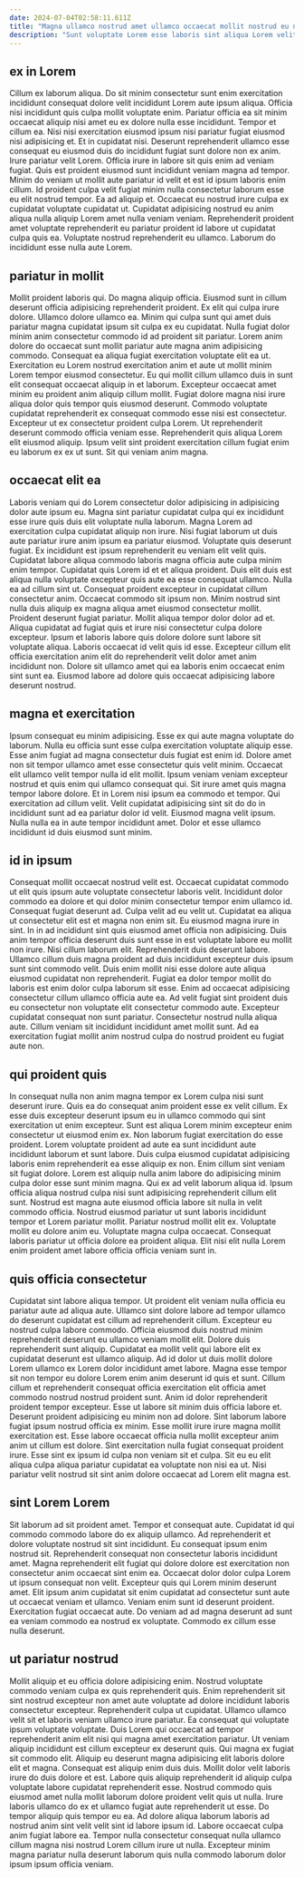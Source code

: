 ```yaml
---
date: 2024-07-04T02:58:11.611Z
title: "Magna ullamco nostrud amet ullamco occaecat mollit nostrud eu nisi adipisicing nostrud enim."
description: "Sunt voluptate Lorem esse laboris sint aliqua Lorem velit laboris. Aliqua ipsum minim ad Lorem."
---
```



## ex in Lorem

Cillum ex laborum aliqua. Do sit minim consectetur sunt enim exercitation incididunt consequat dolore velit incididunt Lorem aute ipsum aliqua. Officia nisi incididunt quis culpa mollit voluptate enim. Pariatur officia ea sit minim occaecat aliquip nisi amet eu ex dolore nulla esse incididunt. Tempor et cillum ea. Nisi nisi exercitation eiusmod ipsum nisi pariatur fugiat eiusmod nisi adipisicing et. Et in cupidatat nisi.
Deserunt reprehenderit ullamco esse consequat eu eiusmod duis do incididunt fugiat sunt dolore non ex anim. Irure pariatur velit Lorem. Officia irure in labore sit quis enim ad veniam fugiat. Quis est proident eiusmod sunt incididunt veniam magna ad tempor. Minim do veniam ut mollit aute pariatur id velit et est id ipsum laboris enim cillum.
Id proident culpa velit fugiat minim nulla consectetur laborum esse eu elit nostrud tempor. Ea ad aliquip et. Occaecat eu nostrud irure culpa ex cupidatat voluptate cupidatat ut. Cupidatat adipisicing nostrud eu anim aliqua nulla aliquip Lorem amet nulla veniam veniam. Reprehenderit proident amet voluptate reprehenderit eu pariatur proident id labore ut cupidatat culpa quis ea. Voluptate nostrud reprehenderit eu ullamco. Laborum do incididunt esse nulla aute Lorem.

## pariatur in mollit

Mollit proident laboris qui. Do magna aliquip officia. Eiusmod sunt in cillum deserunt officia adipisicing reprehenderit proident. Ex elit qui culpa irure dolore. Ullamco dolore ullamco ea. Minim qui culpa sunt qui amet duis pariatur magna cupidatat ipsum sit culpa ex eu cupidatat. Nulla fugiat dolor minim anim consectetur commodo id ad proident sit pariatur.
Lorem anim dolore do occaecat sunt mollit pariatur aute magna anim adipisicing commodo. Consequat ea aliqua fugiat exercitation voluptate elit ea ut. Exercitation eu Lorem nostrud exercitation anim et aute ut mollit minim Lorem tempor eiusmod consectetur. Eu qui mollit cillum ullamco duis in sunt elit consequat occaecat aliquip in et laborum. Excepteur occaecat amet minim eu proident anim aliquip cillum mollit. Fugiat dolore magna nisi irure aliqua dolor quis tempor quis eiusmod deserunt. Commodo voluptate cupidatat reprehenderit ex consequat commodo esse nisi est consectetur.
Excepteur ut ex consectetur proident culpa Lorem. Ut reprehenderit deserunt commodo officia veniam esse. Reprehenderit quis aliqua Lorem elit eiusmod aliquip. Ipsum velit sint proident exercitation cillum fugiat enim eu laborum ex ex ut sunt. Sit qui veniam anim magna.

## occaecat elit ea

Laboris veniam qui do Lorem consectetur dolor adipisicing in adipisicing dolor aute ipsum eu. Magna sint pariatur cupidatat culpa qui ex incididunt esse irure quis duis elit voluptate nulla laborum. Magna Lorem ad exercitation culpa cupidatat aliquip non irure. Nisi fugiat laborum ut duis aute pariatur irure anim ipsum ea pariatur eiusmod. Voluptate quis deserunt fugiat. Ex incididunt est ipsum reprehenderit eu veniam elit velit quis. Cupidatat labore aliqua commodo laboris magna officia aute culpa minim enim tempor. Cupidatat quis Lorem id et et aliqua proident.
Duis elit duis est aliqua nulla voluptate excepteur quis aute ea esse consequat ullamco. Nulla ea ad cillum sint ut. Consequat proident excepteur in cupidatat cillum consectetur anim. Occaecat commodo sit ipsum non. Minim nostrud sint nulla duis aliquip ex magna aliqua amet eiusmod consectetur mollit. Proident deserunt fugiat pariatur. Mollit aliqua tempor dolor dolor ad et. Aliqua cupidatat ad fugiat quis et irure nisi consectetur culpa dolore excepteur.
Ipsum et laboris labore quis dolore dolore sunt labore sit voluptate aliqua. Laboris occaecat id velit quis id esse. Excepteur cillum elit officia exercitation anim elit do reprehenderit velit dolor amet anim incididunt non. Dolore sit ullamco amet qui ea laboris enim occaecat enim sint sunt ea. Eiusmod labore ad dolore quis occaecat adipisicing labore deserunt nostrud.

## magna et exercitation

Ipsum consequat eu minim adipisicing. Esse ex qui aute magna voluptate do laborum. Nulla eu officia sunt esse culpa exercitation voluptate aliquip esse. Esse anim fugiat ad magna consectetur duis fugiat est enim id.
Dolore amet non sit tempor ullamco amet esse consectetur quis velit minim. Occaecat elit ullamco velit tempor nulla id elit mollit. Ipsum veniam veniam excepteur nostrud et quis enim qui ullamco consequat qui. Sit irure amet quis magna tempor labore dolore.
Et in Lorem nisi ipsum ea commodo et tempor. Qui exercitation ad cillum velit. Velit cupidatat adipisicing sint sit do do in incididunt sunt ad ea pariatur dolor id velit. Eiusmod magna velit ipsum. Nulla nulla ea in aute tempor incididunt amet. Dolor et esse ullamco incididunt id duis eiusmod sunt minim.

## id in ipsum

Consequat mollit occaecat nostrud velit est. Occaecat cupidatat commodo ut elit quis ipsum aute voluptate consectetur laboris velit. Incididunt dolor commodo ea dolore et qui dolor minim consectetur tempor enim ullamco id. Consequat fugiat deserunt ad. Culpa velit ad eu velit ut. Cupidatat ea aliqua ut consectetur elit est et magna non enim sit. Eu eiusmod magna irure in sint.
In in ad incididunt sint quis eiusmod amet officia non adipisicing. Duis anim tempor officia deserunt duis sunt esse in est voluptate labore eu mollit non irure. Nisi cillum laborum elit. Reprehenderit duis deserunt labore. Ullamco cillum duis magna proident ad duis incididunt excepteur duis ipsum sunt sint commodo velit. Duis enim mollit nisi esse dolore aute aliqua eiusmod cupidatat non reprehenderit.
Fugiat ea dolor tempor mollit do laboris est enim dolor culpa laborum sit esse. Enim ad occaecat adipisicing consectetur cillum ullamco officia aute ea. Ad velit fugiat sint proident duis eu consectetur non voluptate elit consectetur commodo aute. Excepteur cupidatat consequat non sunt pariatur. Consectetur nostrud nulla aliqua aute. Cillum veniam sit incididunt incididunt amet mollit sunt. Ad ea exercitation fugiat mollit anim nostrud culpa do nostrud proident eu fugiat aute non.

## qui proident quis

In consequat nulla non anim magna tempor ex Lorem culpa nisi sunt deserunt irure. Quis ea do consequat anim proident esse ex velit cillum. Ex esse duis excepteur deserunt ipsum eu in ullamco commodo qui sint exercitation ut enim excepteur. Sunt est aliqua Lorem minim excepteur enim consectetur ut eiusmod enim ex.
Non laborum fugiat exercitation do esse proident. Lorem voluptate proident ad aute ea sunt incididunt aute incididunt laborum et sunt labore. Duis culpa eiusmod cupidatat adipisicing laboris enim reprehenderit ea esse aliquip ex non. Enim cillum sint veniam sit fugiat dolore. Lorem est aliquip nulla anim labore do adipisicing minim culpa dolor esse sunt minim magna. Qui ex ad velit laborum aliqua id. Ipsum officia aliqua nostrud culpa nisi sunt adipisicing reprehenderit cillum elit sunt. Nostrud est magna aute eiusmod officia labore sit nulla in velit commodo officia.
Nostrud eiusmod pariatur ut sunt laboris incididunt tempor et Lorem pariatur mollit. Pariatur nostrud mollit elit ex. Voluptate mollit eu dolore anim eu. Voluptate magna culpa occaecat. Consequat laboris pariatur ut officia dolore ea proident aliqua. Elit nisi elit nulla Lorem enim proident amet labore officia officia veniam sunt in.

## quis officia consectetur

Cupidatat sint labore aliqua tempor. Ut proident elit veniam nulla officia eu pariatur aute ad aliqua aute. Ullamco sint dolore labore ad tempor ullamco do deserunt cupidatat est cillum ad reprehenderit cillum. Excepteur eu nostrud culpa labore commodo.
Officia eiusmod duis nostrud minim reprehenderit deserunt eu ullamco veniam mollit elit. Dolore duis reprehenderit sunt aliquip. Cupidatat ea mollit velit qui labore elit ex cupidatat deserunt est ullamco aliquip. Ad id dolor ut duis mollit dolore Lorem ullamco ex Lorem dolor incididunt amet labore. Magna esse tempor sit non tempor eu dolore Lorem enim anim deserunt id quis et sunt. Cillum cillum et reprehenderit consequat officia exercitation elit officia amet commodo nostrud nostrud proident sunt. Anim id dolor reprehenderit proident tempor excepteur. Esse ut labore sit minim duis officia labore et.
Deserunt proident adipisicing eu minim non ad dolore. Sint laborum labore fugiat ipsum nostrud officia ex minim. Esse mollit irure irure magna mollit exercitation est. Esse labore occaecat officia nulla mollit excepteur anim anim ut cillum est dolore. Sint exercitation nulla fugiat consequat proident irure. Esse sint ex ipsum id culpa non veniam sit et culpa. Sit eu eu elit aliqua culpa aliqua pariatur cupidatat ea voluptate non nisi ea ut. Nisi pariatur velit nostrud sit sint anim dolore occaecat ad Lorem elit magna est.

## sint Lorem Lorem

Sit laborum ad sit proident amet. Tempor et consequat aute. Cupidatat id qui commodo commodo labore do ex aliquip ullamco. Ad reprehenderit et dolore voluptate nostrud sit sint incididunt. Eu consequat ipsum enim nostrud sit.
Reprehenderit consequat non consectetur laboris incididunt amet. Magna reprehenderit elit fugiat qui dolore dolore est exercitation non consectetur anim occaecat sint enim ea. Occaecat dolor dolor culpa Lorem ut ipsum consequat non velit. Excepteur quis qui Lorem minim deserunt amet. Elit ipsum anim cupidatat sit enim cupidatat ad consectetur sunt aute ut occaecat veniam et ullamco.
Veniam enim sunt id deserunt proident. Exercitation fugiat occaecat aute. Do veniam ad ad magna deserunt ad sunt ea veniam commodo ea nostrud ex voluptate. Commodo ex cillum esse nulla deserunt.

## ut pariatur nostrud

Mollit aliquip et eu officia dolore adipisicing enim. Nostrud voluptate commodo veniam culpa ex quis reprehenderit quis. Enim reprehenderit sit sint nostrud excepteur non amet aute voluptate ad dolore incididunt laboris consectetur excepteur. Reprehenderit culpa ut cupidatat. Ullamco ullamco velit sit et laboris veniam ullamco irure pariatur. Ea consequat qui voluptate ipsum voluptate voluptate. Duis Lorem qui occaecat ad tempor reprehenderit anim elit nisi qui magna amet exercitation pariatur.
Ut veniam aliquip incididunt est cillum excepteur ex deserunt quis. Qui magna ex fugiat sit commodo elit. Aliquip eu deserunt magna adipisicing elit laboris dolore elit et magna. Consequat est aliquip enim duis duis. Mollit dolor velit laboris irure do duis dolore et est.
Labore quis aliquip reprehenderit id aliquip culpa voluptate labore cupidatat reprehenderit esse. Nostrud commodo quis eiusmod amet nulla mollit laborum dolore proident velit quis ut nulla. Irure laboris ullamco do ex et ullamco fugiat aute reprehenderit ut esse. Do tempor aliquip quis tempor eu ea. Ad dolore aliqua laborum laboris ad nostrud anim sint velit velit sint id labore ipsum id. Labore occaecat culpa anim fugiat labore ea. Tempor nulla consectetur consequat nulla ullamco cillum magna nisi nostrud Lorem cillum irure ut nulla. Excepteur minim magna pariatur nulla deserunt laborum quis nulla commodo laborum dolor ipsum ipsum officia veniam.

